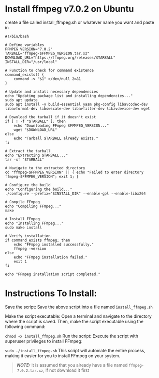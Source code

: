 # Install ffmpeg v7.0.2 on Ubuntu
create a file called install_ffmpeg.sh or whatever name you want and paste in
```
#!/bin/bash

# Define variables
FFMPEG_VERSION="7.0.2"
TARBALL="ffmpeg-$FFMPEG_VERSION.tar.xz"
DOWNLOAD_URL="https://ffmpeg.org/releases/$TARBALL"
INSTALL_DIR="/usr/local"

# Function to check for command existence
command_exists() {
    command -v "$1" >/dev/null 2>&1
}

# Update and install necessary dependencies
echo "Updating package list and installing dependencies..."
sudo apt update
sudo apt install -y build-essential yasm pkg-config libavcodec-dev libavformat-dev libswscale-dev libavfilter-dev libavdevice-dev wget

# Download the tarball if it doesn't exist
if [ ! -f "$TARBALL" ]; then
    echo "Downloading FFmpeg $FFMPEG_VERSION..."
    wget "$DOWNLOAD_URL"
else
    echo "Tarball $TARBALL already exists."
fi

# Extract the tarball
echo "Extracting $TARBALL..."
tar -xf "$TARBALL"

# Navigate to the extracted directory
cd "ffmpeg-$FFMPEG_VERSION" || { echo "Failed to enter directory ffmpeg-$FFMPEG_VERSION"; exit 1; }

# Configure the build
echo "Configuring the build..."
./configure --prefix="$INSTALL_DIR" --enable-gpl --enable-libx264

# Compile FFmpeg
echo "Compiling FFmpeg..."
make

# Install FFmpeg
echo "Installing FFmpeg..."
sudo make install

# Verify installation
if command_exists ffmpeg; then
    echo "FFmpeg installed successfully."
    ffmpeg -version
else
    echo "FFmpeg installation failed."
    exit 1
fi

echo "FFmpeg installation script completed."

```

# Instructions To Install:
Save the script:
Save the above script into a file named ```install_ffmpeg.sh```

Make the script executable:
Open a terminal and navigate to the directory where the script is saved. Then, make the script executable using the following command:

```chmod +x install_ffmpeg.sh```
Run the script:
Execute the script with superuser privileges to install FFmpeg:

```sudo ./install_ffmpeg.sh```
This script will automate the entire process, making it easier for you to install FFmpeg on your system.

> **_NOTE:_**  It is assumed that you already have a file named ```ffmpeg-7.0.2.tar.xz```, If not download it first
